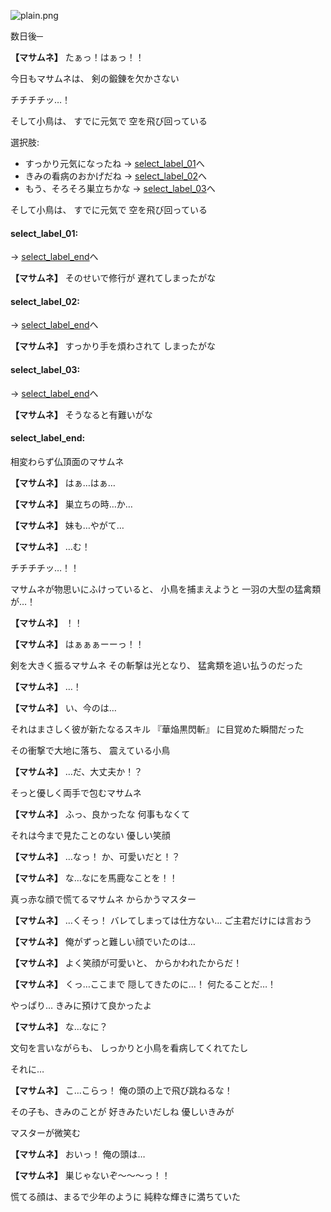 
![plain.png](../images/backgrounds/plain.png)

数日後─

**【マサムネ】**
たぁっ！はぁっ！！

今日もマサムネは、
剣の鍛錬を欠かさない

チチチチッ…！

そして小鳥は、
すでに元気で
空を飛び回っている

選択肢:
- すっかり元気になったね → [select_label_01](#select_label_01)へ
- きみの看病のおかげだね → [select_label_02](#select_label_02)へ
- もう、そろそろ巣立ちかな → [select_label_03](#select_label_03)へ

そして小鳥は、
すでに元気で
空を飛び回っている

#### select_label_01:
 → [select_label_end](#select_label_end)へ

**【マサムネ】**
そのせいで修行が
遅れてしまったがな

#### select_label_02:
 → [select_label_end](#select_label_end)へ

**【マサムネ】**
すっかり手を煩わされて
しまったがな

#### select_label_03:
 → [select_label_end](#select_label_end)へ

**【マサムネ】**
そうなると有難いがな

#### select_label_end:

相変わらず仏頂面のマサムネ

**【マサムネ】**
はぁ…はぁ…

**【マサムネ】**
巣立ちの時…か…

**【マサムネ】**
妹も…やがて…

**【マサムネ】**
…む！

チチチチッ…！！

マサムネが物思いにふけっていると、
小鳥を捕まえようと
一羽の大型の猛禽類が…！

**【マサムネ】**
！！

**【マサムネ】**
はぁぁぁーーっ！！

剣を大きく振るマサムネ
その斬撃は光となり、
猛禽類を追い払うのだった

**【マサムネ】**
…！

**【マサムネ】**
い、今のは…

それはまさしく彼が新たなるスキル
『華焔黒閃斬』
に目覚めた瞬間だった

その衝撃で大地に落ち、
震えている小鳥

**【マサムネ】**
…だ、大丈夫か！？

そっと優しく両手で包むマサムネ

**【マサムネ】**
ふっ、良かったな
何事もなくて

それは今まで見たことのない
優しい笑顔

**【マサムネ】**
…なっ！
か、可愛いだと！？

**【マサムネ】**
な…なにを馬鹿なことを！！

真っ赤な顔で慌てるマサムネ
からかうマスター

**【マサムネ】**
…くそっ！
バレてしまっては仕方ない…
ご主君だけには言おう

**【マサムネ】**
俺がずっと難しい顔でいたのは…

**【マサムネ】**
よく笑顔が可愛いと、
からかわれたからだ！

**【マサムネ】**
くっ…ここまで
隠してきたのに…！
何たることだ…！

やっぱり…
きみに預けて良かったよ

**【マサムネ】**
な…なに？

文句を言いながらも、
しっかりと小鳥を看病してくれてたし

それに…

**【マサムネ】**
こ…こらっ！
俺の頭の上で飛び跳ねるな！

その子も、きみのことが
好きみたいだしね
優しいきみが

マスターが微笑む

**【マサムネ】**
おいっ！
俺の頭は…

**【マサムネ】**
巣じゃないぞ～～～っ！！

慌てる顔は、まるで少年のように
純粋な輝きに満ちていた
